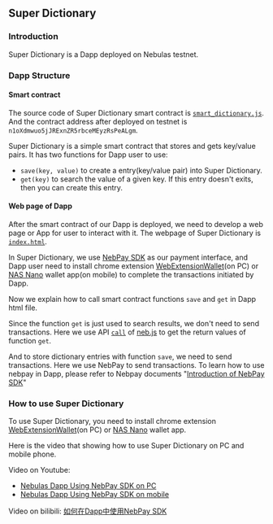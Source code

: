 ## Super Dictionary

### Introduction
Super Dictionary is a Dapp deployed on Nebulas testnet.

### Dapp Structure
#### Smart contract
The source code of Super Dictionary smart contract is [`smart_dictionary.js`](smartContract/smart_dictionary.js). And the contract address after deployed on testnet is `n1oXdmwuo5jJRExnZR5rbceMEyzRsPeALgm`.

Super Dictionary is a simple smart contract that stores and gets key/value  pairs. It has two functions for Dapp user to use: 
* `save(key, value)` to create a entry(key/value pair) into Super Dictionary.
* `get(key)` to search the value of a given key. If this entry doesn't exits, then you can create this entry.

#### Web page of Dapp
After the smart contract of our Dapp is deployed, we need to develop a web page or App for user to interact with it. The webpage of Super Dictionary is [`index.html`](http://39.105.36.104:8080/index.html). 

In Super Dictionary, we use [NebPay SDK](https://github.com/nebulasio/nebPay) as our payment interface, and Dapp user need to install chrome extension [WebExtensionWallet](https://github.com/ChengOrangeJu/WebExtensionWallet)(on PC) or [NAS Nano](https://blog.nebulas.io/2018/05/10/announcement-of-official-app/) wallet app(on mobile) to complete the transactions initiated by Dapp.


Now we explain how to call smart contract functions `save` and `get` in Dapp html file.

Since the function `get` is just used to search results, we don't need to send transactions. Here we use API [`call`](https://github.com/nebulasio/neb.js/blob/master/docs/API.html) of [neb.js](https://github.com/nebulasio/neb.js) to get the return values of function `get`. 

And to store dictionary entries with function `save`, we need to send transactions. Here we use NebPay to send transactions. To learn how to use nebpay in Dapp, please refer to Nebpay documents "[Introduction of NebPay SDK](https://github.com/nebulasio/nebPay/blob/master/doc/NebPay_Introduction.md)"


### How to use Super Dictionary

To use Super Dictionary, you need to install chrome extension [WebExtensionWallet](https://github.com/ChengOrangeJu/WebExtensionWallet)(on PC) or [NAS Nano](https://blog.nebulas.io/2018/05/10/announcement-of-official-app/) wallet app.

Here is the video that showing how to use Super Dictionary on PC and mobile phone.

Video on Youtube: 
* [Nebulas Dapp Using NebPay SDK on PC](https://www.youtube.com/watch?v=FSFZqoUIT8A&t=0s&list=PLjOT77mdhlRjYQy7KhsNOu7TUpqoBskBk&index=1)
* [Nebulas Dapp Using NebPay SDK on mobile](https://www.youtube.com/watch?v=Cjlo9KKwlNE&index=1&list=PLjOT77mdhlRjYQy7KhsNOu7TUpqoBskBk)

Video on bilibili:
[如何在Dapp中使用NebPay SDK](https://www.bilibili.com/video/av23217213/?spm_id_from=333.23.home_video_list.1)



